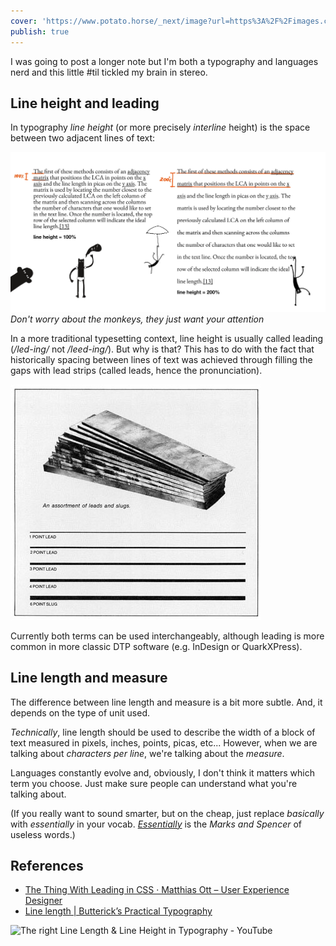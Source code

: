 ```yaml
---
cover: 'https://www.potato.horse/_next/image?url=https%3A%2F%2Fimages.ctfassets.net%2Fhyylafu4fjks%2F5UwSZUUZyxZfyHn446V8QU%2F16ed9ee1ca47a26b3aaba764723cf820%2Fmean_monke.png&w=3840&q=75'
publish: true
---
```

I was going to post a longer note but I'm both a typography and languages nerd and this little \#til tickled my brain in stereo.

## Line height and leading

In typography *line height* (or more precisely *interline* height) is the space between two adjacent lines of text:

![486](leading-line-height.webp)
*Don't worry about the monkeys, they just want your attention*

In a more traditional typesetting context, line height is usually called leading (*/led-ing/* not */leed-ing/*). But why is that? This has to do with the fact that historically spacing between lines of text was achieved through filling the gaps with lead strips (called leads, hence the pronunciation). 

![885](leads.webp)

Currently both terms can be used interchangeably, although leading is more common in more classic DTP software (e.g. InDesign or QuarkXPress).

## Line length and measure

The difference between line length and measure is a bit more subtle. And, it depends on the type of unit used.

*Technically*, line length should be used to describe the width of a block of text measured in pixels, inches, points, picas, etc... However, when we are talking about *characters per line*, we're talking about the *measure*.

Languages constantly evolve and, obviously, I don't think it matters which term you choose. Just make sure people can understand what you're talking about. 

(If you really want to sound smarter, but on the cheap, just replace *basically* with *essentially* in your vocab. *[Essentially](<../Essentially>)* is the *Marks and Spencer* of useless words.)

## References

- [The Thing With Leading in CSS · Matthias Ott – User Experience Designer](https://matthiasott.com/notes/the-thing-with-leading-in-css)
- [Line length | Butterick’s Practical Typography](https://practicaltypography.com/line-length.html)

![The right Line Length & Line Height in Typography - YouTube](https://youtu.be/6UC5ANh-wT0?t=143)
